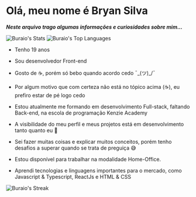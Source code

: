 
# Olá, meu nome é Bryan Silva

***Neste arquivo trago algumas informações e curiosidades sobre mim...***

![Buraio's Stats](https://github-readme-stats.vercel.app/api?username=Buraio&theme=dracula&show_icons=true&hide_border=false&count_private=true)
![Buraio's Top Languages](https://github-readme-stats.vercel.app/api/top-langs/?username=Buraio&theme=dracula&show_icons=true&hide_border=false&layout=compact)

* Tenho 19 anos

* Sou desenvolvedor Front-end

* Gosto de ☕, porém só bebo quando acordo cedo  ¯\_(ツ)_/¯

* Por algum motivo que com certeza não está no tópico acima (☕), eu prefiro estar de pé logo cedo

* Estou atualmente me formando em desenvolvimento Full-stack, faltando Back-end, na escola de programação Kenzie Academy

* A visibilidade do meu perfil e meus projetos está em desenvolvimento tanto quanto eu 🙂

* Sei fazer muitas coisas e explicar muitos conceitos, porém tenho desafios a superar quando se trata de preguiça 😅

* Estou disponível para trabalhar na modalidade Home-Office.

* Aprendi tecnologias e linguagens importantes para o mercado, como Javascript & Typescript, ReactJs e HTML & CSS


![Buraio's Streak](https://github-readme-streak-stats.herokuapp.com/?user=Buraio&theme=dracula&hide_border=false)
